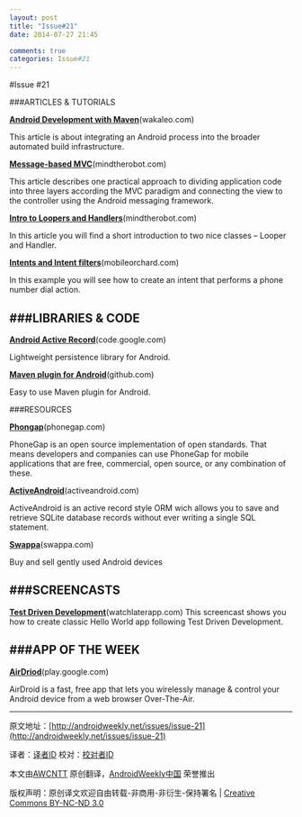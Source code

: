 ```yaml
---
layout: post
title: "Issue#21"
date: 2014-07-27 21:45

comments: true
categories: Issue#21
---
```


#Issue #21

###ARTICLES & TUTORIALS

[**Android Development with Maven**](http://www.wakaleo.com/blog/302-android-development-with-maven)(wakaleo.com)

This article is about integrating an Android process into the broader automated build infrastructure.

 
[**Message-based MVC**](http://mindtherobot.com/blog/675/android-architecture-message-based-mvc/)(mindtherobot.com)

This article describes one practical approach to dividing application code into three layers according the MVC paradigm and connecting the view to the controller using the Android messaging framework.

[**Intro to Loopers and Handlers**](http://mindtherobot.com/blog/159/android-guts-intro-to-loopers-and-handlers/)(mindtherobot.com)

In this article you will find a short introduction to two nice classes – Looper and Handler.

[**Intents and Intent filters**](http://mobileorchard.com/android-app-development-intents-and-intent-filters/)(mobileorchard.com)

In this example you will see how to create an intent that performs a phone number dial action.

###LIBRARIES & CODE
---

[**Android Active Record**](http://code.google.com/p/android-active-record/)(code.google.com)

Lightweight persistence library for Android.

[**Maven plugin for Android**](https://github.com/jberkel/maven-android-plugin)(github.com)

Easy to use Maven plugin for Android.

###RESOURCES

[**Phongap**](http://phonegap.com/about)(phonegap.com)

PhoneGap is an open source implementation of open standards. That means developers and companies can use PhoneGap for mobile applications that are free, commercial, open source, or any combination of these.

 
[**ActiveAndroid**](https://www.activeandroid.com/about/)(activeandroid.com)

ActiveAndroid is an active record style ORM wich allows you to save and retrieve SQLite database records without ever writing a single SQL statement.

[**Swappa**](http://swappa.com/)(swappa.com)

Buy and sell gently used Android devices

 
###SCREENCASTS
---

[**Test Driven Development**](http://watchlaterapp.com/aikR)(watchlaterapp.com)
This screencast shows you how to create classic Hello World app following Test Driven Development.

 
###APP OF THE WEEK
---

[**AirDriod**](https://play.google.com/store/apps/details?id=com.sand.airdroid&feature=search_result#?t=W251bGwsMSwxLDEsImNvbS5zYW5kLmFpcmRyb2lkIl0.)(play.google.com)

AirDroid is a fast, free app that lets you wirelessly manage & control your Android device from a web browser Over-The-Air.


---


原文地址：[http://androidweekly.net/issues/issue-21](http://androidweekly.net/issues/issue-21)

译者：[译者ID](https://github.com/译者ID) 校对：[校对者ID](https://github.com/校对者ID)

本文由[AWCNTT](https://github.com/AWCNTT) 原创翻译，[AndroidWeekly中国](http://www.androidweekly.cn/) 荣誉推出

版权声明：原创译文欢迎自由转载-非商用-非衍生-保持署名 | [Creative Commons BY-NC-ND 3.0](http://creativecommons.org/licenses/by-nc-nd/3.0/deed.zh)